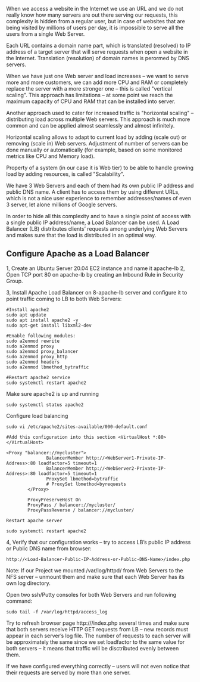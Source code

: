 When we access a website in the Internet we use an URL and we do not really know how many servers are out there serving our requests, this complexity is hidden from a regular user, but in case of websites that are being visited by millions of users per day, it is impossible to serve all the users from a single Web Server.

Each URL contains a domain name part, which is translated (resolved) to IP address of a target server that will serve requests when open a website in the Internet. Translation (resolution) of domain names is perormed by DNS servers.

When we have just one Web server and load increases – we want to serve more and more customers, we can add more CPU and RAM or completely replace the server with a more stronger one – this is called "vertical scaling". This approach has limitations – at some point we reach the maximum capacity of CPU and RAM that can be installed into server.

Another approach used to cater for increased traffic is "horizontal scaling" – distributing load across multiple Web servers. This approach is much more common and can be applied almost seamlessly and almost infinitely.

Horizontal scaling allows to adapt to current load by adding (scale out) or removing (scale in) Web servers. Adjustment of number of servers can be done manually or automatically (for example, based on some monitored metrics like CPU and Memory load).

Property of a system (in our case it is Web tier) to be able to handle growing load by adding resources, is called "Scalability".

We have  3 Web Servers and each of them had its own public IP address and public DNS name. A client has to access them by using different URLs, which is not a nice user experience to remember addresses/names of even 3 server, let alone millions of Google servers.

In order to hide all this complexity and to have a single point of access with a single public IP address/name, a Load Balancer can be used. A Load Balancer (LB) distributes clients’ requests among underlying Web Servers and makes sure that the load is distributed in an optimal way.

## Configure Apache as a Load Balancer

1, Create an Ubuntu Server 20.04 EC2 instance and name it apache-lb
2, Open TCP port 80 on apache-lb by creating an Inbound Rule in Security Group.

3, Install Apache Load Balancer on 8-apache-lb server and configure it to point traffic coming to LB to both Web Servers:
```
#Install apache2
sudo apt update
sudo apt install apache2 -y
sudo apt-get install libxml2-dev

#Enable following modules:
sudo a2enmod rewrite
sudo a2enmod proxy
sudo a2enmod proxy_balancer
sudo a2enmod proxy_http
sudo a2enmod headers
sudo a2enmod lbmethod_bytraffic

#Restart apache2 service
sudo systemctl restart apache2
```
Make sure apache2 is up and running
```
sudo systemctl status apache2
```
Configure load balancing
```
sudo vi /etc/apache2/sites-available/000-default.conf

#Add this configuration into this section <VirtualHost *:80>  </VirtualHost>

<Proxy "balancer://mycluster">
               BalancerMember http://<WebServer1-Private-IP-Address>:80 loadfactor=5 timeout=1
               BalancerMember http://<WebServer2-Private-IP-Address>:80 loadfactor=5 timeout=1
               ProxySet lbmethod=bytraffic
               # ProxySet lbmethod=byrequests
        </Proxy>

        ProxyPreserveHost On
        ProxyPass / balancer://mycluster/
        ProxyPassReverse / balancer://mycluster/

Restart apache server

sudo systemctl restart apache2
```

4, Verify that our configuration works – try to access  LB’s public IP address or Public DNS name from  browser:
```
http://<Load-Balancer-Public-IP-Address-or-Public-DNS-Name>/index.php
```
Note: If our Project we mounted /var/log/httpd/ from  Web Servers to the NFS server – unmount them and make sure that each Web Server has its own log directory.

Open two ssh/Putty consoles for both Web Servers and run following command:
```
sudo tail -f /var/log/httpd/access_log
```
Try to refresh  browser page http:///index.php several times and make sure that both servers receive HTTP GET requests from  LB – new records must appear in each server’s log file. The number of requests to each server will be approximately the same since we set loadfactor to the same value for both servers – it means that traffic will be disctributed evenly between them.

If we have configured everything correctly –  users will not even notice that their requests are served by more than one server.
